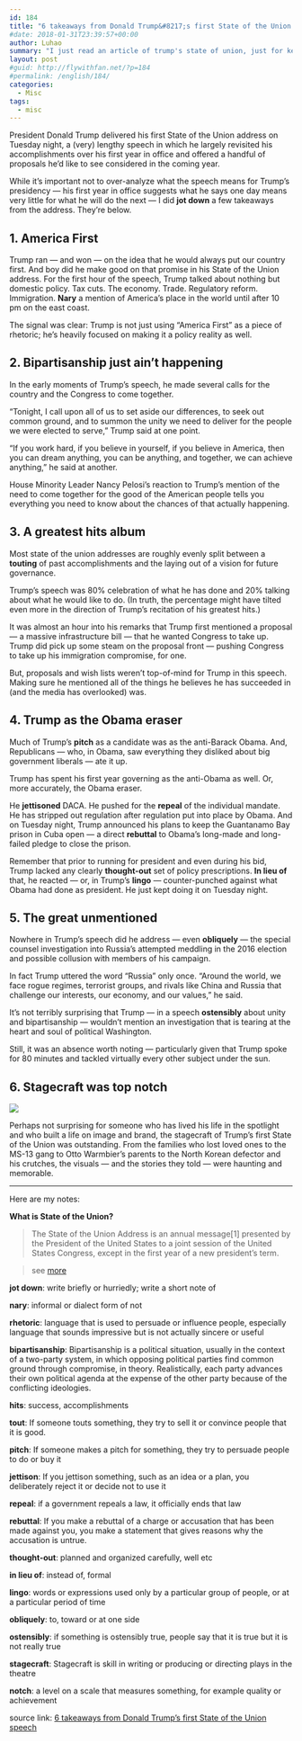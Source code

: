 ```yaml
---
id: 184
title: "6 takeaways from Donald Trump&#8217;s first State of the Union speech"
#date: 2018-01-31T23:39:57+00:00
author: Luhao
summary: "I just read an article of trump's state of union, just for keeping up with latest politic news and learning English"
layout: post
#guid: http://flywithfan.net/?p=184
#permalink: /english/184/
categories:
  - Misc
tags:
  - misc
---
```


President Donald Trump delivered his first State of the Union address on Tuesday night, a (very) lengthy speech in which he largely revisited his accomplishments over his first year in office and offered a handful of proposals he&#8217;d like to see considered in the coming year.

While it&#8217;s important not to over-analyze what the speech means for Trump&#8217;s presidency &#8212; his first year in office suggests what he says one day means very little for what he will do the next &#8212; I did **jot down** a few takeaways from the address. They&#8217;re below.

## 1. America First

Trump ran &#8212; and won &#8212; on the idea that he would always put our country first. And boy did he make good on that promise in his State of the Union address. For the first hour of the speech, Trump talked about nothing but domestic policy. Tax cuts. The economy. Trade. Regulatory reform. Immigration. **Nary** a mention of America&#8217;s place in the world until after 10 pm on the east coast.

The signal was clear: Trump is not just using &#8220;America First&#8221; as a piece of rhetoric; he&#8217;s heavily focused on making it a policy reality as well.

## 2. Bipartisanship just ain&#8217;t happening

In the early moments of Trump&#8217;s speech, he made several calls for the country and the Congress to come together.

&#8220;Tonight, I call upon all of us to set aside our differences, to seek out common ground, and to summon the unity we need to deliver for the people we were elected to serve,&#8221; Trump said at one point.

&#8220;If you work hard, if you believe in yourself, if you believe in America, then you can dream anything, you can be anything, and together, we can achieve anything,&#8221; he said at another.

House Minority Leader Nancy Pelosi&#8217;s reaction to Trump&#8217;s mention of the need to come together for the good of the American people tells you everything you need to know about the chances of that actually happening.

## 3. A greatest hits album

Most state of the union addresses are roughly evenly split between a **touting** of past accomplishments and the laying out of a vision for future governance.

Trump&#8217;s speech was 80% celebration of what he has done and 20% talking about what he would like to do. (In truth, the percentage might have tilted even more in the direction of Trump&#8217;s recitation of his greatest hits.)

It was almost an hour into his remarks that Trump first mentioned a proposal &#8212; a massive infrastructure bill &#8212; that he wanted Congress to take up. Trump did pick up some steam on the proposal front &#8212; pushing Congress to take up his immigration compromise, for one.

But, proposals and wish lists weren&#8217;t top-of-mind for Trump in this speech. Making sure he mentioned all of the things he believes he has succeeded in (and the media has overlooked) was.

## 4. Trump as the Obama eraser

Much of Trump&#8217;s **pitch** as a candidate was as the anti-Barack Obama. And, Republicans &#8212; who, in Obama, saw everything they disliked about big government liberals &#8212; ate it up.

Trump has spent his first year governing as the anti-Obama as well. Or, more accurately, the Obama eraser.

He **jettisoned** DACA. He pushed for the **repeal** of the individual mandate. He has stripped out regulation after regulation put into place by Obama. And on Tuesday night, Trump announced his plans to keep the Guantanamo Bay prison in Cuba open &#8212; a direct **rebuttal** to Obama&#8217;s long-made and long-failed pledge to close the prison.

Remember that prior to running for president and even during his bid, Trump lacked any clearly **thought-out** set of policy prescriptions. **In lieu of** that, he reacted &#8212; or, in Trump&#8217;s **lingo** &#8212; counter-punched against what Obama had done as president. He just kept doing it on Tuesday night.

## 5. The great unmentioned

Nowhere in Trump&#8217;s speech did he address &#8212; even **obliquely** &#8212; the special counsel investigation into Russia&#8217;s attempted meddling in the 2016 election and possible collusion with members of his campaign.

In fact Trump uttered the word &#8220;Russia&#8221; only once. &#8220;Around the world, we face rogue regimes, terrorist groups, and rivals like China and Russia that challenge our interests, our economy, and our values,&#8221; he said.

It&#8217;s not terribly surprising that Trump &#8212; in a speech **ostensibly** about unity and bipartisanship &#8212; wouldn&#8217;t mention an investigation that is tearing at the heart and soul of political Washington.

Still, it was an absence worth noting &#8212; particularly given that Trump spoke for 80 minutes and tackled virtually every other subject under the sun.

## 6. Stagecraft was top notch

![](https://cdn.cnn.com/cnnnext/dam/assets/180130224243-ji-seong-ho-sotu-exlarge-169.jpg)

Perhaps not surprising for someone who has lived his life in the spotlight and who built a life on image and brand, the stagecraft of Trump&#8217;s first State of the Union was outstanding. From the families who lost loved ones to the MS-13 gang to Otto Warmbier&#8217;s parents to the North Korean defector and his crutches, the visuals &#8212; and the stories they told &#8212; were haunting and memorable.

---

Here are my notes:

**What is State of the Union?**

> The State of the Union Address is an annual message[1] presented by the President of the United States to a joint session of the United States Congress, except in the first year of a new president&#8217;s term.

> see [more](https://en.wikipedia.org/wiki/State_of_the_Union)

**jot down**: write briefly or hurriedly; write a short note of

**nary**: informal or dialect form of not

**rhetoric**: language that is used to persuade or influence people, especially language that sounds impressive but is not actually sincere or useful

**bipartisanship**: Bipartisanship is a political situation, usually in the context of a two-party system, in which opposing political parties find common ground through compromise, in theory. Realistically, each party advances their own political agenda at the expense of the other party because of the conflicting ideologies.

**hits**: success, accomplishments

**tout**: If someone touts something, they try to sell it or convince people that it is good.

**pitch**: If someone makes a pitch for something, they try to persuade people to do or buy it

**jettison**: If you jettison something, such as an idea or a plan, you deliberately reject it or decide not to use it

**repeal**: if a government repeals a law, it officially ends that law

**rebuttal**: If you make a rebuttal of a charge or accusation that has been made against you, you make a statement that gives reasons why the accusation is untrue.

**thought-out**: planned and organized carefully, well etc

**in lieu of**: instead of, formal

**lingo**: words or expressions used only by a particular group of people, or at a particular period of time

**obliquely**: to, toward or at one side

**ostensibly**: if something is ostensibly true, people say that it is true but it is not really true

**stagecraft**: Stagecraft is skill in writing or producing or directing plays in the theatre

**notch**: a level on a scale that measures something, for example quality or achievement

source link: [6 takeaways from Donald Trump&#8217;s first State of the Union speech](https://edition.cnn.com/2018/01/30/politics/state-of-the-union-2018-address/index.html)
